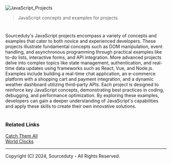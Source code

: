 ![JavaScript_Projects](https://github.com/sourceduty/JavaScript_Projects/assets/123030236/bc172493-3d03-4594-9bf7-227e2a97752d)

> JavaScript concepts and examples for projects.

#

Sourceduty's JavaScript projects encompass a variety of concepts and examples that cater to both novice and experienced developers. These projects illustrate fundamental concepts such as DOM manipulation, event handling, and asynchronous programming through practical examples like to-do lists, interactive forms, and API integration. More advanced projects delve into complex topics like state management, authentication, and real-time data updates using frameworks such as React, Vue, and Node.js. Examples include building a real-time chat application, an e-commerce platform with a shopping cart and payment integration, and a dynamic weather dashboard utilizing third-party APIs. Each project is designed to reinforce key JavaScript concepts, demonstrating best practices in coding, debugging, and performance optimization. By exploring these examples, developers can gain a deeper understanding of JavaScript's capabilities and apply these skills to create their own innovative solutions.

#
### Related Links

[Catch Them All](https://github.com/sourceduty/Catch_Them_All)
<br>
[World Clocks](https://github.com/sourceduty/World_Clocks)

***
Copyright (C) 2024, Sourceduty - All Rights Reserved.
